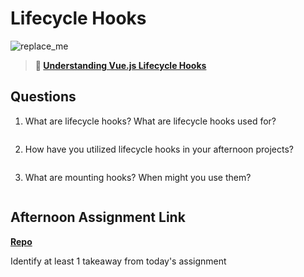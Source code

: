 # Lifecycle Hooks

![replace_me](https://codeworks.blob.core.windows.net/public/assets/img/illustrations/placeholder.svg)

> **📖 [Understanding Vue.js Lifecycle Hooks](https://codeworksacademy.com/fs-student-guide/resources/wk6/03-Vue-Lifecycle-Hooks)**

## Questions

1. What are lifecycle hooks? What are lifecycle hooks used for?
```

```
2. How have you utilized lifecycle hooks in your afternoon projects?
```

```
3. What are mounting hooks? When might you use them?
```

```
## Afternoon Assignment Link

**[Repo](https://github.com/ksquaredcoding/<ASSIGNMENT_REPO>)**

Identify at least 1 takeaway from today's assignment
```

```